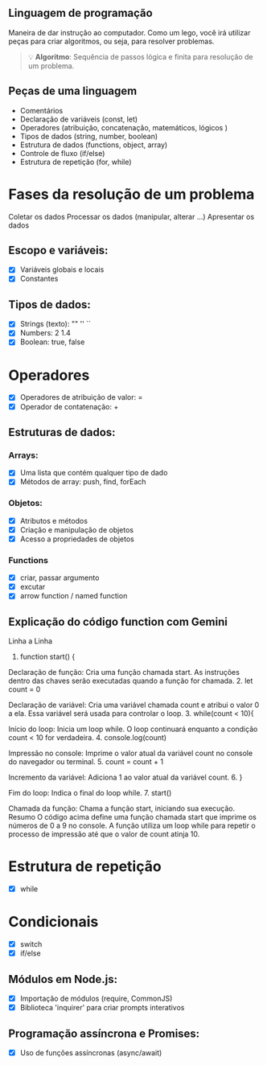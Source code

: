 ## Linguagem de programação

Maneira de dar instrução ao computador.
Como um lego, você irá utilizar peças para criar algoritmos, ou seja, para resolver problemas.

> 💡 **Algoritmo**: Sequência de passos lógica e finita para resolução de um problema.

## Peças de uma linguagem

- Comentários
- Declaração de variáveis (const, let)
- Operadores (atribuição, concatenação, matemáticos, lógicos )
- Tipos de dados (string, number, boolean)
- Estrutura de dados (functions, object, array)
- Controle de fluxo (if/else)
- Estrutura de repetição (for, while)

# Fases da resolução de um problema

Coletar os dados
Processar os dados (manipular, alterar ...)
Apresentar os dados

## Escopo e variáveis:

- [x] Variáveis globais e locais
- [x] Constantes

## Tipos de dados:

- [x] Strings (texto): "" '' ``
- [x] Numbers: 2 1.4
- [x] Boolean: true, false

# Operadores

- [x] Operadores de atribuição de valor: =
- [x] Operador de contatenação: +

## Estruturas de dados:

### Arrays: 

- [x] Uma lista que contém qualquer tipo de dado 
- [x] Métodos de array: push, find, forEach

### Objetos:

- [x] Atributos e métodos
- [x] Criação e manipulação de objetos
- [x] Acesso a propriedades de objetos

### Functions

- [x] criar, passar argumento
- [x] excutar
- [x] arrow function / named function

## Explicação do código function com Gemini
Linha a Linha
1. function start() {

Declaração de função: Cria uma função chamada start. As instruções dentro das chaves serão executadas quando a função for chamada.
2. let count = 0

Declaração de variável: Cria uma variável chamada count e atribui o valor 0 a ela. Essa variável será usada para controlar o loop.
3. while(count < 10){

Início do loop: Inicia um loop while. O loop continuará enquanto a condição count < 10 for verdadeira.
4. console.log(count)

Impressão no console: Imprime o valor atual da variável count no console do navegador ou terminal.
5. count = count + 1

Incremento da variável: Adiciona 1 ao valor atual da variável count.
6. }

Fim do loop: Indica o final do loop while.
7. start()

Chamada da função: Chama a função start, iniciando sua execução.
Resumo
O código acima define uma função chamada start que imprime os números de 0 a 9 no console. A função utiliza um loop while para repetir o processo de impressão até que o valor de count atinja 10.

# Estrutura de repetição

- [x] while

# Condicionais

- [x] switch
- [x] if/else

## Módulos em Node.js:

- [x] Importação de módulos (require, CommonJS)
- [x] Biblioteca 'inquirer' para criar prompts interativos

## Programação assíncrona e Promises:

- [x] Uso de funções assíncronas (async/await)